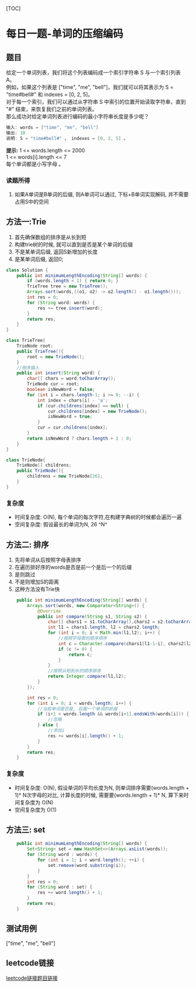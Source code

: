 [TOC]

# 每日一题-单词的压缩编码

## 题目
给定一个单词列表，我们将这个列表编码成一个索引字符串 S 与一个索引列表 A。  
例如，如果这个列表是 ["time", "me", "bell"]，我们就可以将其表示为 S = "time#bell#" 和 indexes = [0, 2, 5]。  
对于每一个索引，我们可以通过从字符串 S 中索引的位置开始读取字符串，直到 "#" 结束，来恢复我们之前的单词列表。  
那么成功对给定单词列表进行编码的最小字符串长度是多少呢？  
```java
输入: words = ["time", "me", "bell"]
输出: 10
说明: S = "time#bell#" ， indexes = [0, 2, 5] 。
```

**提示:**
1 <= words.length <= 2000  
1 <= words[i].length <= 7  
每个单词都是小写字母 。  

### 读题所得
1. 如果A单词是B单词的后缀, 则A单词可以通过, 下标+B单词实现解码, 并不需要占用S中的空间

## 方法一:Trie
1. 首先确保数组的排序是从长到短
2. 构建trie树的时候, 就可以直到是否是某个单词的后缀
3. 不是某单词后缀, 返回S新增加的长度
4. 是某单词后缀, 返回0;
```java
class Solution {
    public int minimumLengthEncoding(String[] words) {
        if (words.length < 1) { return 0; }
        TrieTree tree = new TrieTree();
        Arrays.sort(words,((o1, o2) -> o2.length() - o1.length()));
        int res = 0;
        for (String word: words) {
            res += tree.insert(word);
        }
        return res;
    }
}

class TrieTree{
    TrieNode root;
    public TrieTree(){
        root = new TrieNode();
    }
    //倒序插入
    public int insert(String word) {
        char[] chars = word.toCharArray();
        TrieNode cur = root;
        boolean isNewWord = false;
        for (int i = chars.length-1; i >= 0; --i) {
            int index = chars[i] - 'a';
            if (cur.childrens[index] == null) {
                cur.childrens[index] = new TrieNode();
                isNewWord = true;
            }
            cur = cur.childrens[index];
        }
        return isNewWord ? chars.length + 1 : 0;
    }
}

class TrieNode{
    TrieNode[] childrens;
    public TrieNode(){
        childrens = new TrieNode[26];
    }
}
```
### 复杂度
* 时间复杂度: O(N), 每个单词的每次字符,在构建字典树的时候都会遍历一遍
* 空间复杂度: 假设最长的单词为N, 26 ^N^

## 方法二: 排序
1. 先将单词从后按照字母表排序
2. 在遍历排好序的words是否是前一个是后一个的后缀
3. 是则跳过
4. 不是则增加S的距离
5. 这种方法没有Trie快
```java
    public int minimumLengthEncoding(String[] words) {
        Arrays.sort(words, new Comparator<String>() {
            @Override
            public int compare(String s1, String s2) {
                char[] chars1 = s1.toCharArray(),chars2 = s2.toCharArray();
                int l1 = chars1.length, l2 = chars2.length;
                for (int i = 0; i < Math.min(l1,l2); i++) {
                    //按照字母表的顺序排序
                    int c = Character.compare(chars1[l1-1-i], chars2[l2-1-i]);
                    if (c != 0) {
                        return c;
                    }
                }
                //按照从短到长的顺序排序
                return Integer.compare(l1,l2);
            }
        });

        int res = 0;
        for (int i = 0; i < words.length; i++) {
            //当前单词是否是, 后面一个单词的前缀
            if (i+1 < words.length && words[i+1].endsWith(words[i])) {
                //忽略
            } else {
                //添加i
                res += words[i].length() + 1;
            }
        }
        return res;
    }
```
### 复杂度
* 时间复杂度: O(N), 假设单词的平均长度为N, 则单词排序需要(words.length + 1)* N次字母的对比, 计算长度的时候, 需要要(words.length + 1)* N, 算下来时间复杂度为 O(N)
* 空间复杂度为 O(1)

## 方法三: set
```java
    public int minimumLengthEncoding(String[] words) {
        Set<String> set = new HashSet<>(Arrays.asList(words));
        for (String word : words) {
            for (int i = 1; i < word.length(); ++i) {
                set.remove(word.substring(i));
            }
        }
        int res = 0;
        for (String word : set) {
            res += word.length() + 1;
        }
        return res;
    }
```

## 测试用例
["time", "me", "bell"]  

## leetcode链接
[leetcode链接题目链接](https://leetcode-cn.com/problems/short-encoding-of-words/) 